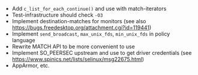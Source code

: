 * Add `c_list_for_each_continue()` and use with match-iterators
* Test-infrastructure should check `-O3`
* Implement destination-matches for monitors (see also https://bugs.freedesktop.org/attachment.cgi?id=119441)
* Implement `send_broadcast`, `max_unix_fds`, `min_unix_fds` in policy language
* Rewrite MATCH API to be more convenient to use
* Implement SO_PEERSEC upstream and use to get driver credentials (see https://www.spinics.net/lists/selinux/msg22675.html)
* AppArmor, etc.